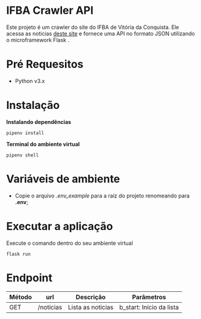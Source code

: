 
# IFBA Crawler API
Este projeto é um crawler do site do IFBA de Vitória da Conquista.
Ele acessa as noticias [deste site](https://portal.ifba.edu.br/conquista/noticias-2/noticias-campus-vitoria-da-conquista) e fornece uma API no formato JSON utilizando o microframework Flask .
  
  
# Pré Requesitos  
  
- Python v3.x
  
# Instalação  
  
**Instalando dependências**  
```  
pipenv install  
```  
  
**Terminal do ambiente virtual**  
```  
pipenv shell  
```  
  
# Variáveis de ambiente  
  
- Copie o arquivo _.env_example_ para a raiz do projeto renomeando para **.env**;  
  
# Executar a aplicação  
  
  Execute o comando dentro do seu ambiente virtual
  ```
 flask run
  ```
# Endpoint
|Método| url | Descrição | Parâmetros
|--|--|--|--
| GET  | /noticias | Lista as noticias | b_start: Início da lista

